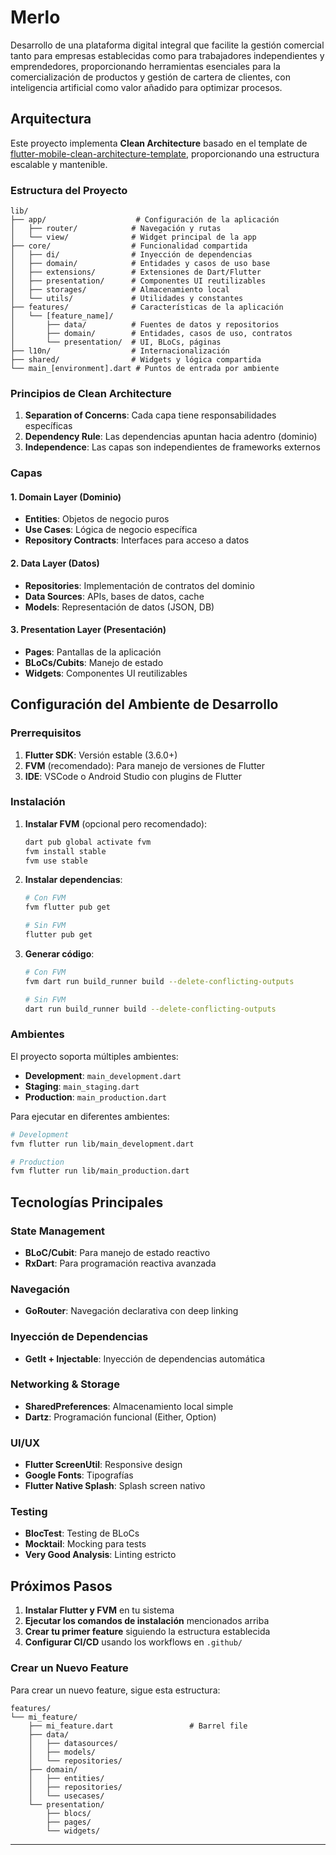 # Merlo

Desarrollo de una plataforma digital integral que facilite la gestión comercial tanto para empresas establecidas como para trabajadores independientes y emprendedores, proporcionando herramientas esenciales para la comercialización de productos y gestión de cartera de clientes, con inteligencia artificial como valor añadido para optimizar procesos.

## Arquitectura

Este proyecto implementa **Clean Architecture** basado en el template de [flutter-mobile-clean-architecture-template](https://github.com/adryanev/flutter-mobile-clean-architecture-template), proporcionando una estructura escalable y mantenible.

### Estructura del Proyecto

```
lib/
├── app/                    # Configuración de la aplicación
│   ├── router/            # Navegación y rutas
│   └── view/              # Widget principal de la app
├── core/                  # Funcionalidad compartida
│   ├── di/                # Inyección de dependencias
│   ├── domain/            # Entidades y casos de uso base
│   ├── extensions/        # Extensiones de Dart/Flutter
│   ├── presentation/      # Componentes UI reutilizables
│   ├── storages/          # Almacenamiento local
│   └── utils/             # Utilidades y constantes
├── features/              # Características de la aplicación
│   └── [feature_name]/
│       ├── data/          # Fuentes de datos y repositorios
│       ├── domain/        # Entidades, casos de uso, contratos
│       └── presentation/  # UI, BLoCs, páginas
├── l10n/                  # Internacionalización
├── shared/                # Widgets y lógica compartida
└── main_[environment].dart # Puntos de entrada por ambiente
```

### Principios de Clean Architecture

1. **Separation of Concerns**: Cada capa tiene responsabilidades específicas
2. **Dependency Rule**: Las dependencias apuntan hacia adentro (dominio)
3. **Independence**: Las capas son independientes de frameworks externos

### Capas

#### 1. Domain Layer (Dominio)
- **Entities**: Objetos de negocio puros
- **Use Cases**: Lógica de negocio específica
- **Repository Contracts**: Interfaces para acceso a datos

#### 2. Data Layer (Datos)
- **Repositories**: Implementación de contratos del dominio
- **Data Sources**: APIs, bases de datos, cache
- **Models**: Representación de datos (JSON, DB)

#### 3. Presentation Layer (Presentación)
- **Pages**: Pantallas de la aplicación
- **BLoCs/Cubits**: Manejo de estado
- **Widgets**: Componentes UI reutilizables

## Configuración del Ambiente de Desarrollo

### Prerrequisitos

1. **Flutter SDK**: Versión estable (3.6.0+)
2. **FVM** (recomendado): Para manejo de versiones de Flutter
3. **IDE**: VSCode o Android Studio con plugins de Flutter

### Instalación

1. **Instalar FVM** (opcional pero recomendado):
   ```bash
   dart pub global activate fvm
   fvm install stable
   fvm use stable
   ```

2. **Instalar dependencias**:
   ```bash
   # Con FVM
   fvm flutter pub get
   
   # Sin FVM
   flutter pub get
   ```

3. **Generar código**:
   ```bash
   # Con FVM
   fvm dart run build_runner build --delete-conflicting-outputs
   
   # Sin FVM
   dart run build_runner build --delete-conflicting-outputs
   ```

### Ambientes

El proyecto soporta múltiples ambientes:

- **Development**: `main_development.dart`
- **Staging**: `main_staging.dart`
- **Production**: `main_production.dart`

Para ejecutar en diferentes ambientes:

```bash
# Development
fvm flutter run lib/main_development.dart

# Production
fvm flutter run lib/main_production.dart
```

## Tecnologías Principales

### State Management
- **BLoC/Cubit**: Para manejo de estado reactivo
- **RxDart**: Para programación reactiva avanzada

### Navegación
- **GoRouter**: Navegación declarativa con deep linking

### Inyección de Dependencias
- **GetIt + Injectable**: Inyección de dependencias automática

### Networking & Storage
- **SharedPreferences**: Almacenamiento local simple
- **Dartz**: Programación funcional (Either, Option)

### UI/UX
- **Flutter ScreenUtil**: Responsive design
- **Google Fonts**: Tipografías
- **Flutter Native Splash**: Splash screen nativo

### Testing
- **BlocTest**: Testing de BLoCs
- **Mocktail**: Mocking para tests
- **Very Good Analysis**: Linting estricto

## Próximos Pasos

1. **Instalar Flutter y FVM** en tu sistema
2. **Ejecutar los comandos de instalación** mencionados arriba
3. **Crear tu primer feature** siguiendo la estructura establecida
4. **Configurar CI/CD** usando los workflows en `.github/`

### Crear un Nuevo Feature

Para crear un nuevo feature, sigue esta estructura:

```
features/
└── mi_feature/
    ├── mi_feature.dart                 # Barrel file
    ├── data/
    │   ├── datasources/
    │   ├── models/
    │   └── repositories/
    ├── domain/
    │   ├── entities/
    │   ├── repositories/
    │   └── usecases/
    └── presentation/
        ├── blocs/
        ├── pages/
        └── widgets/
```

---
